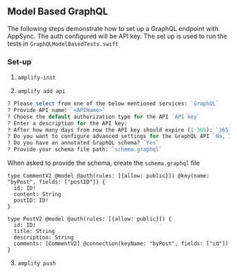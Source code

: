 ## Model Based GraphQL 

The following steps demonstrate how to set up a GraphQL endpoint with AppSync. The auth configured will be API key. The set up is used to run the tests in `GraphQLModelBasedTests.swift`


### Set-up

1. `amplify-init`

2. `amplify add api`


```perl
? Please select from one of the below mentioned services: `GraphQL`
? Provide API name: `<APIName>`
? Choose the default authorization type for the API `API key`
? Enter a description for the API key:
? After how many days from now the API key should expire (1-365): `365`
? Do you want to configure advanced settings for the GraphQL API `No, I am done`
? Do you have an annotated GraphQL schema? `Yes`
? Provide your schema file path: `schema.graphql`
```
When asked to provide the schema, create the `schema.graphql` file
```
type CommentV2 @model @auth(rules: [{allow: public}]) @key(name: "byPost", fields: ["postID"]) {
  id: ID!
  content: String
  postID: ID!
}

type PostV2 @model @auth(rules: [{allow: public}]) {
  id: ID!
  title: String
  description: String
  comments: [CommentV2] @connection(keyName: "byPost", fields: ["id"])
}

```

3.  `amplify push`
